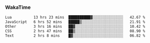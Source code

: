 ### WakaTime

<!--START_SECTION:waka-->

```txt
Lua          13 hrs 23 mins  ██████████▓░░░░░░░░░░░░░░   42.67 %
JavaScript   6 hrs 52 mins   █████▒░░░░░░░░░░░░░░░░░░░   21.91 %
Other        3 hrs 16 mins   ██▓░░░░░░░░░░░░░░░░░░░░░░   10.42 %
CSS          2 hrs 47 mins   ██▒░░░░░░░░░░░░░░░░░░░░░░   08.90 %
Text         2 hrs 8 mins    █▓░░░░░░░░░░░░░░░░░░░░░░░   06.82 %
```

<!--END_SECTION:waka-->

